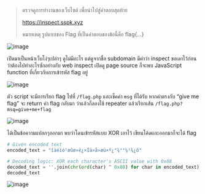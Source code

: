> ตรวจดูการทำงานของเว็บไซต์ เพื่อนำไปสู่คำตอบสุดท้าย
>
> https://inspect.sspk.xyz
>
> หมายเหตุ รูปแบบของ Flag ที่เป็นคำตอบของข้อนี้คือ flag{…}
>

![image](https://github.com/user-attachments/assets/a584b9a6-17e8-49bf-a778-774aa4937ed0)

เปิดมาเป็นหน้าเว็บโง่ๆเปล่าๆ ดูไม่มีอะไร แต่ดูจากชื่อ subdomain มีคำว่า inspect ขอเดาไว้ก่อนว่าต้องไปทำอะไรซักอย่างกับ web inspect
เปิดดู page source ก็จะพบ JavaScript function ที่เกี่ยวกับการเข้ารหัส flag อยู่

![image](https://github.com/user-attachments/assets/baf00a08-7577-4aca-906c-512b444832d0)

ตัว script จะมีการเรียก flag ไปที่ `/flag.php` และเช็คค่า `msg` ที่ได้รับ หากค่าตรงกับ “give me flag” จะ return ค่า flag กลับมา ว่าแล้วก็ลองใช้ repeater แล้วเรียกเส้น `/flag.php?msq=give+me+flag`

![image](https://github.com/user-attachments/assets/4fd3c195-30a2-411a-9d94-4c8656c6eb3e)

ได้เป็นข้อความแปลกๆออกมา พบว่าโดนเข้ารหัสแบบ XOR เอาไว้ เขียนโค้ดแกะออกมาก็จะได้ flag

```python
# Given encoded text
encoded_text = "îäéïó¹æûø»ë¿×Íä»å»æü×º¿°¾°°¼¹¾¿õ"

# Decoding logic: XOR each character's ASCII value with 0x88
decoded_text = ''.join(chr(ord(char) ^ 0x88) for char in encoded_text)
decoded_text
```

![image](https://github.com/user-attachments/assets/c56f3ee8-8dcb-4cf8-be59-984638b22945)
